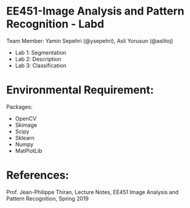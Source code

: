 # EE451-Image Analysis and Pattern Recognition - Labd
Team Member: Yamin Sepehri (@ysepehri), Asli Yorusun (@aslitoj)

- Lab 1: Segmentation
- Lab 2: Description
- Lab 3: Classification


# Environmental Requirement:
Packages:

- OpenCV
- Skimage
- Scipy
- Sklearn
- Numpy
- MatPlotLib


# References:
 Prof. Jean-Philippe Thiran, Lecture Notes, EE451 Image Analysis and Pattern Recognition, Spring 2019

